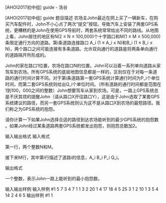 



[AHOI2017初中组] guide - 洛谷














[AHOI2017初中组] guide
题目描述
农场主John最近在网上买了一辆新车，在购买汽车配件时，John不小心点了两次“提交”按钮。导致汽车上安装了两套GPS系统，更糟糕的是John在使用GPS导航时，两套系统常常给出不同的路线。从地图上看，John居住的地区有N(2 ≤ N ≤ 100,000)个十字路口和M(1 ≤ M ≤ 500,000)条限定通行方向的道路。第i条道路连接路口 A\_i (1 ≤ A\_i ≤ N)和B\_i (1 ≤ B\_i ≤ N)，两个路口之间可能连接有多条道路。允许双向通⾏的道路是将两条单向通⾏的道路隔开所形成的。


John的家在路口1位置，农场在路口N的位置。John可以沿着⼀系列单向道路从家驾车到农场。所有GPS系统的底层地图信息都是⼀样的，区别仅在于对每一条道路的通⾏时间计算不同。对于第i条道路第一套GPS系统计算通行时间为P\_i个单位时间，而第二套GPS系统则给出Q\_i个单位时间。（所有道路的通行时间都是范围在1到100，000之间的整数）John想要驾车从家到农场。可是，一路上GPS系统总是不厌其烦的提醒John（请从路口X开往路口Y），这是由于John选取了某套GPS系统建议的路径，而另一套GPS系统则认为这不是从路口X到农场的最短路径。我们称之为GPS系统的抱怨。


请你计算一下如果John选择合适的路径到达农场能听到的最少GPS系统的抱怨数 。如果John经过某条道路两套GPS系统都发出抱怨，则抱怨总数加2。

输入输出格式
输入格式

第一行，两个整数N和M。

接下来M行，其中第i行描述了道路i的信息，A\_i B\_i P\_i Q\_i。

输出格式

一个整数，表示John一路上能听到的最小抱怨数。

输入输出样例
输入样例 #1
5 7 3 4 7 1
1 3 2 20
1 4 17 18
4 5 25 3
1 2 10 1
3 5 4 14
2 4 6 5
输出样例 #1
1







